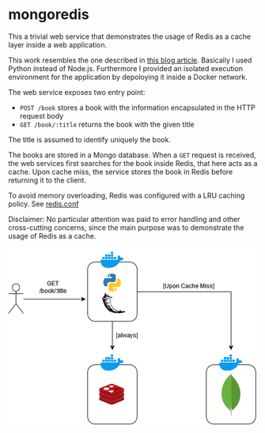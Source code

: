 # mongoredis
This a trivial web service that demonstrates the usage of Redis as a cache layer inside a web application.

This work resembles the one described in [this blog article](https://www.sitepoint.com/caching-a-mongodb-database-with-redis/).
Basically I used Python instead of Node.js. Furthermore I provided an isolated execution environment for the application by depoloying it inside a Docker network.

The web service exposes two entry point:
- `POST /book` stores a book with the information encapsulated in the HTTP request body
- `GET /book/:title` returns the book with the given title

The title is assumed to identify uniquely the book.

The books are stored in a Mongo database.
When a `GET` request is received, the web services first searches for the book inside Redis, that here acts as a cache. Upon cache miss, the service stores the book in Redis before returning it to the client. 

To avoid memory overloading, Redis was configured with a LRU caching policy. See [redis.conf](https://github.com/redefik/mongoredis/blob/master/redis/redis.conf)

Disclaimer: No particular attention was paid to error handling and other cross-cutting concerns, since the main purpose was to demonstrate the usage of Redis as a cache.

![A graphical overwiew of the architecture](mongoredis1.png)
